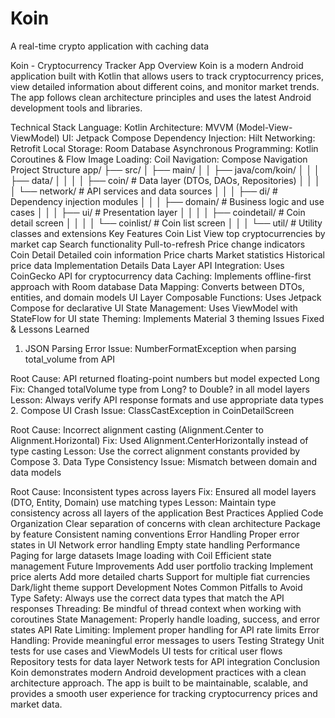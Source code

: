 # Koin
A real-time crypto application with caching data

Koin - Cryptocurrency Tracker App
Overview
Koin is a modern Android application built with Kotlin that allows users to track cryptocurrency prices, view detailed information about different coins, and monitor market trends. The app follows clean architecture principles and uses the latest Android development tools and libraries.

Technical Stack
Language: Kotlin
Architecture: MVVM (Model-View-ViewModel)
UI: Jetpack Compose
Dependency Injection: Hilt
Networking: Retrofit
Local Storage: Room Database
Asynchronous Programming: Kotlin Coroutines & Flow
Image Loading: Coil
Navigation: Compose Navigation
Project Structure
app/
├── src/
│   ├── main/
│   │   ├── java/com/koin/
│   │   │   ├── data/
│   │   │   │   ├── coin/        # Data layer (DTOs, DAOs, Repositories)
│   │   │   │   └── network/     # API services and data sources
│   │   │   ├── di/              # Dependency injection modules
│   │   │   ├── domain/          # Business logic and use cases
│   │   │   ├── ui/              # Presentation layer
│   │   │   │   ├── coindetail/  # Coin detail screen
│   │   │   │   └── coinlist/    # Coin list screen
│   │   │   └── util/            # Utility classes and extensions
Key Features
Coin List
View top cryptocurrencies by market cap
Search functionality
Pull-to-refresh
Price change indicators
Coin Detail
Detailed coin information
Price charts
Market statistics
Historical price data
Implementation Details
Data Layer
API Integration: Uses CoinGecko API for cryptocurrency data
Caching: Implements offline-first approach with Room database
Data Mapping: Converts between DTOs, entities, and domain models
UI Layer
Composable Functions: Uses Jetpack Compose for declarative UI
State Management: Uses ViewModel with StateFlow for UI state
Theming: Implements Material 3 theming
Issues Fixed & Lessons Learned
1. JSON Parsing Error
Issue: NumberFormatException when parsing total_volume from API

Root Cause: API returned floating-point numbers but model expected Long
Fix: Changed totalVolume type from Long? to Double? in all model layers
Lesson: Always verify API response formats and use appropriate data types
2. Compose UI Crash
Issue: ClassCastException in 
CoinDetailScreen

Root Cause: Incorrect alignment casting (Alignment.Center to Alignment.Horizontal)
Fix: Used Alignment.CenterHorizontally instead of type casting
Lesson: Use the correct alignment constants provided by Compose
3. Data Type Consistency
Issue: Mismatch between domain and data models

Root Cause: Inconsistent types across layers
Fix: Ensured all model layers (DTO, Entity, Domain) use matching types
Lesson: Maintain type consistency across all layers of the application
Best Practices Applied
Code Organization
Clear separation of concerns with clean architecture
Package by feature
Consistent naming conventions
Error Handling
Proper error states in UI
Network error handling
Empty state handling
Performance
Paging for large datasets
Image loading with Coil
Efficient state management
Future Improvements
Add user portfolio tracking
Implement price alerts
Add more detailed charts
Support for multiple fiat currencies
Dark/light theme support
Development Notes
Common Pitfalls to Avoid
Type Safety: Always use the correct data types that match the API responses
Threading: Be mindful of thread context when working with coroutines
State Management: Properly handle loading, success, and error states
API Rate Limiting: Implement proper handling for API rate limits
Error Handling: Provide meaningful error messages to users
Testing Strategy
Unit tests for use cases and ViewModels
UI tests for critical user flows
Repository tests for data layer
Network tests for API integration
Conclusion
Koin demonstrates modern Android development practices with a clean architecture approach. The app is built to be maintainable, scalable, and provides a smooth user experience for tracking cryptocurrency prices and market data.
